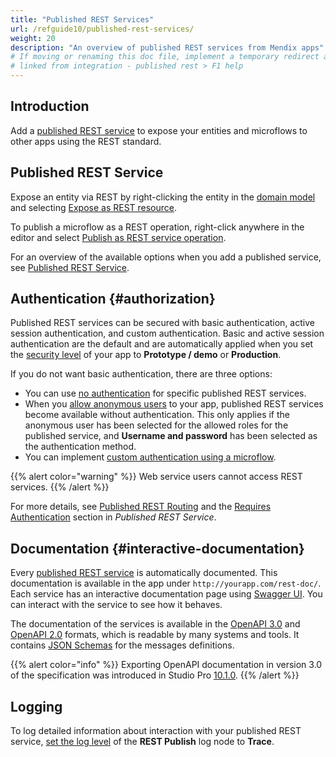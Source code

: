 ```yaml
---
title: "Published REST Services"
url: /refguide10/published-rest-services/
weight: 20
description: "An overview of published REST services from Mendix apps"
# If moving or renaming this doc file, implement a temporary redirect and let the respective team know they should update the URL in the product. See Mapping to Products for more details.
# linked from integration - published rest > F1 help
---
```


## Introduction

Add a [published REST service](/refguide10/published-rest-service/) to expose your entities and microflows to other apps using the REST standard.

## Published REST Service

Expose an entity via REST by right-clicking the entity in the [domain model](/refguide10/domain-model/) and selecting [Expose as REST resource](/refguide10/generate-rest-resource/).

To publish a microflow as a REST operation, right-click anywhere in the editor and select [Publish as REST service operation](/refguide10/publish-microflow-as-rest-operation/).

For an overview of the available options when you add a published service, see [Published REST Service](/refguide10/published-rest-service/).

## Authentication {#authorization}

Published REST services can be secured with basic authentication, active session authentication, and custom authentication. Basic and active session authentication are the default and are automatically applied when you set the [security level](/refguide10/app-security/) of your app to **Prototype / demo**  or **Production**.

If you do not want basic authentication, there are three options:

* You can use [no authentication](/refguide10/published-rest-service/#authentication) for specific published REST services.
* When you [allow anonymous users](/refguide10/app-security/#anonymous-users) to your app, published REST services become available without authentication. This only applies if the anonymous user has been selected for the allowed roles for the published service, and **Username and password** has been selected as the authentication method.
* You can implement [custom authentication using a microflow](/refguide10/published-rest-service/#authentication-microflow).

{{% alert color="warning" %}}
Web service users cannot access REST services.
{{% /alert %}}

For more details, see [Published REST Routing](/refguide10/published-rest-routing/) and the [Requires Authentication](/refguide10/published-rest-service/#authentication) section in *Published REST Service*.

## Documentation {#interactive-documentation}

Every [published REST service](/refguide10/published-rest-service/) is automatically documented. This documentation is available in the app under `http://yourapp.com/rest-doc/`. Each service has an interactive documentation page using [Swagger UI](https://swagger.io/swagger-ui/). You can interact with the service to see how it behaves.

The documentation of the services is available in the [OpenAPI 3.0](/refguide10/open-api/) and [OpenAPI 2.0](/refguide10/open-api-2/) formats, which is readable by many systems and tools. It contains [JSON Schemas](/refguide10/published-rest-service-json-schema/) for the messages definitions.

{{% alert color="info" %}}
Exporting OpenAPI documentation in version 3.0 of the specification was introduced in Studio Pro [10.1.0](/releasenotes/studio-pro/10.1/).
{{% /alert %}}

## Logging

To log detailed information about interaction with your published REST service, [set the log level](/refguide10/logging/) of the **REST Publish** log node to **Trace**.
